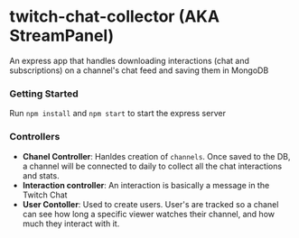 # twitch-chat-collector (AKA StreamPanel)
An express app that handles downloading interactions (chat and subscriptions) on a channel's chat feed and saving them in MongoDB

### Getting Started

Run `npm install` and `npm start` to start the express server

### Controllers
- **Chanel Controller**: Hanldes creation of `channels`. Once saved to the DB, a channel will be connected to daily to collect all the chat interactions and stats.
- **Interaction controller**: An interaction is basically a message in the Twitch Chat
- **User Contoller**: Used to create users. User's are tracked so a chanel can see how long a specific viewer watches their channel, and how much they interact with it.
